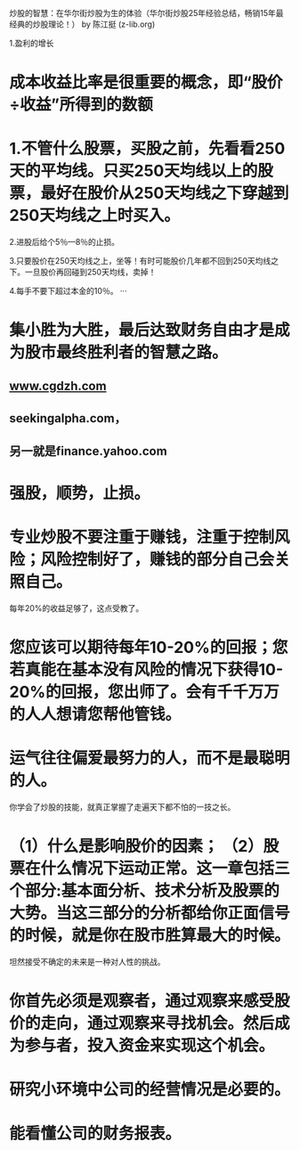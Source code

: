 炒股的智慧：在华尔街炒股为生的体验（华尔街炒股25年经验总结，畅销15年最经典的炒股理论！） by 陈江挺 (z-lib.org)

1.盈利的增长

# 成本收益比率是很重要的概念，即“股价÷收益”所得到的数额


# 1.不管什么股票，买股之前，先看看250天的平均线。只买250天均线以上的股票，最好在股价从250天均线之下穿越到250天均线之上时买入。

2.进股后给个5％—8％的止损。

3.只要股价在250天均线之上，坐等！有时可能股价几年都不回到250天均线之下。一旦股价再回碰到250天均线，卖掉！

4.每手不要下超过本金的10％。
···

# 集小胜为大胜，最后达致财务自由才是成为股市最终胜利者的智慧之路。
## www.cgdzh.com

## seekingalpha.com，

## 另一就是finance.yahoo.com

# 强股，顺势，止损。

# 专业炒股不要注重于赚钱，注重于控制风险；风险控制好了，赚钱的部分自己会关照自己。

每年20%的收益足够了，这点受教了。
# 您应该可以期待每年10-20%的回报；您若真能在基本没有风险的情况下获得10-20%的回报，您出师了。会有千千万万的人人想请您帮他管钱。

# 运气往往偏爱最努力的人，而不是最聪明的人。
你学会了炒股的技能，就真正掌握了走遍天下都不怕的一技之长。

# （1）什么是影响股价的因素； （2）股票在什么情况下运动正常。这一章包括三个部分:基本面分析、技术分析及股票的大势。当这三部分的分析都给你正面信号的时候，就是你在股市胜算最大的时候。

坦然接受不确定的未来是一种对人性的挑战。

# 你首先必须是观察者，通过观察来感受股价的走向，通过观察来寻找机会。然后成为参与者，投入资金来实现这个机会。

# 研究小环境中公司的经营情况是必要的。

# 能看懂公司的财务报表。
